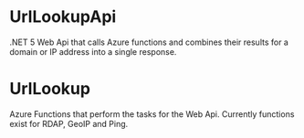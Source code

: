 # UrlLookupApi
.NET 5 Web Api that calls Azure functions and combines their results for a domain or IP address into a single response.

# UrlLookup
Azure Functions that perform the tasks for the Web Api. Currently functions exist for RDAP, GeoIP and Ping.
